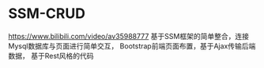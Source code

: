 # SSM-CRUD
https://www.bilibili.com/video/av35988777 
基于SSM框架的简单整合，连接Mysql数据库与页面进行简单交互，
Bootstrap前端页面布置，基于Ajax传输后端数据，
基于Rest风格的代码
